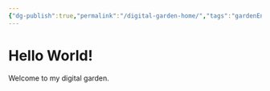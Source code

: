 ```yaml
---
{"dg-publish":true,"permalink":"/digital-garden-home/","tags":"gardenEntry","dgHomeLink":true,"dgPassFrontmatter":false}
---
```



# Hello World!

Welcome to my digital garden.

